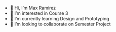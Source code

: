 - 👋 Hi, I’m Max Ramirez
- 👀 I’m interested in Course 3
- 🌱 I’m currently learning Design and Prototyping
- 💞️ I’m looking to collaborate on Semester Project


<!---
MRamirez872/MRamirez872 is a ✨ special ✨ repository because its `README.md` (this file) appears on your GitHub profile.
You can click the Preview link to take a look at your changes.
--->
